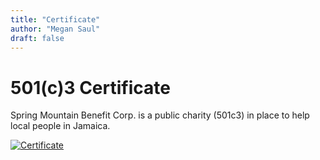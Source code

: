 ```yaml
---
title: "Certificate"
author: "Megan Saul"
draft: false
---
```


# 501(c)3 Certificate

Spring Mountain Benefit Corp. is a public charity (501c3) in place to help
local people in Jamaica.

[![Certificate](../images/cert.gif)](../images/cert.gif)